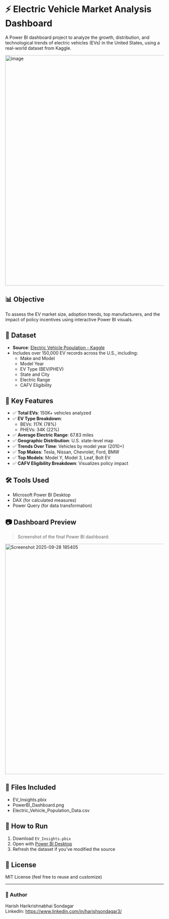# ⚡ Electric Vehicle Market Analysis Dashboard

A Power BI dashboard project to analyze the growth, distribution, and technological trends of electric vehicles (EVs) in the United States, using a real-world dataset from Kaggle.

<img width="1291" height="731" alt="image" src="https://github.com/user-attachments/assets/241c4f35-398a-4a93-b0eb-9a1665864dfa" />

## 📊 Objective
To assess the EV market size, adoption trends, top manufacturers, and the impact of policy incentives using interactive Power BI visuals.

## 📁 Dataset

- **Source**: [Electric Vehicle Population - Kaggle](https://www.kaggle.com/datasets/willianoliveiragibin/electric-vehicle-population)
- Includes over 150,000 EV records across the U.S., including:
  - Make and Model
  - Model Year
  - EV Type (BEV/PHEV)
  - State and City
  - Electric Range
  - CAFV Eligibility

## 📌 Key Features

- ✅ **Total EVs**: 150K+ vehicles analyzed
- ✅ **EV Type Breakdown**:
  - BEVs: 117K (78%)
  - PHEVs: 34K (22%)
- ✅ **Average Electric Range**: 67.83 miles
- ✅ **Geographic Distribution**: U.S. state-level map
- ✅ **Trends Over Time**: Vehicles by model year (2010+)
- ✅ **Top Makes**: Tesla, Nissan, Chevrolet, Ford, BMW
- ✅ **Top Models**: Model Y, Model 3, Leaf, Bolt EV
- ✅ **CAFV Eligibility Breakdown**: Visualizes policy impact

## 🛠 Tools Used

- Microsoft Power BI Desktop
- DAX (for calculated measures)
- Power Query (for data transformation)

## 📷 Dashboard Preview

> Screenshot of the final Power BI dashboard:
<img width="1291" height="731" alt="Screenshot 2025-09-28 185405" src="https://github.com/user-attachments/assets/f0253168-7ab4-42f6-b278-dd023c244dee" />

## 📂 Files Included

- EV_Insights.pbix
- PowerBI_Dashboard.png
- Electric_Vehicle_Population_Data.csv

## 🚀 How to Run

1. Download `EV_Insights.pbix`
2. Open with [Power BI Desktop](https://powerbi.microsoft.com/en-us/desktop/)
3. Refresh the dataset if you’ve modified the source

## 📄 License

MIT License (feel free to reuse and customize)

---

### 📌 Author

Harish Harikrishnabhai Sondagar  
LinkedIn: https://www.linkedin.com/in/harishsondagar3/

